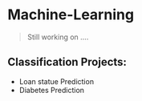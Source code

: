 # Machine-Learning
> Still working on .... 
## Classification Projects: 
- Loan statue Prediction 
- Diabetes Prediction 
